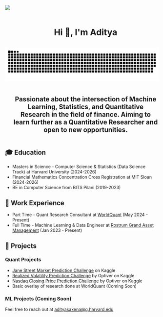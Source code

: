 <!--horizontal divider(gradiant)-->
<img src="https://user-images.githubusercontent.com/73097560/115834477-dbab4500-a447-11eb-908a-139a6edaec5c.gif">

<!--h1 without bottom border-->
<div id="user-content-toc">
  <ul align="center">
    <summary><h1 style="display: inline-block">Hi 👋, I'm Aditya</h1></summary>
  </ul>
</div>


<!--- snake -->
<div align="center">
  <img  src="https://github.com/1999AZZAR/1999AZZAR/blob/readme/resources/img/grid-snake.svg"
       alt="snake" /></a>
</div>


<!--h2 without bottom border-->
<div id="user-content-toc">
  <ul align="center">
    <summary><h2 style="display: inline-block">Passionate about the intersection of Machine Learning, Statistics, and Quantitative Research in the field of finance. Aiming to learn further as a Quantitative Researcher and open to new opportunities.</h2></summary>
  </ul>
</div>

<h2>🎓 Education</h2>
<ul>
    <li>Masters in Science - Computer Science & Statistics (Data Science Track) at Harvard University (2024-2026)</li>
    <li>Financial Mathematics Concentration Cross Registration at MIT Sloan (2024-2026)</li>
    <li>BE in Computer Science from BITS Pilani (2019-2023)</li>
</ul>

<h2>💼 Work Experience</h2>
<ul>
    <li>Part Time - Quant Research Consultant at <a href="[link]">WorldQuant</a> (May 2024 - Present)</li>
    <li>Full Time - Machine Learning & Data Engineer at <a href="[link]">Rostrum Grand Asset Management</a> (Jan 2023 - Present)</li>
</ul>

<h2>🚀 Projects</h2>
<h3>Quant Projects</h3>
<ul>
    <li><a href="[link]">Jane Street Market Prediction Challenge</a> on Kaggle</li>
    <li><a href="[link]">Realized Volatility Prediction Challenge</a> by Optiver on Kaggle</li>
    <li><a href="[link]">Nasdaq Closing Price Prediction Challenge</a> by Optiver on Kaggle</li>
    <li>Basic overlay of research done at WorldQuant (Coming Soon)</li>
</ul>
<h3>ML Projects (Coming Soon)</h3>

<p>Feel free to reach out at <a href="mailto:adityasaxena@g.harvard.edu">adityasaxena@g.harvard.edu</a></p>
